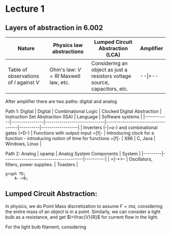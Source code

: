 # Lecture 1




## Layers of abstraction in 6.002

| Nature                      | Physics law abstractions             | Lumped Circuit Abstraction (LCA)                                            | Amplifier |
|-----------------------------|-------------------------------------|-----------------------------------------------------------------------------|-----------|
| Table of observations of $I$ against $V$ | Ohm's law: $V=RI$ Maxwell law, etc. | Considering an object as just a resistors  voltage source, capacitors, etc. | --\|>--   |


After amplifier there are two paths: digital and analog

Path 1: Digital
| Digital    | Combinational Logic | Clocked Digital Abstraction | Instruction Set Abstraction (ISA) | Language | Software systems |
|------------|----------------|-----------------------------|-----------------------------------|----------|------------------|
| Inverters (-\|>o-) and combinational gates (=D-) | Functions with output-input =[f]-          | Introducing clock for a function - introducing notion of time for functions =[f]-                       | X86                               | C, Java  | Windows, Linux   |

Path 2: Analog
| opamp   | Analog System Components              | System   |
|---------|---------------------------------------|----------|
| =\|-+>- | Oscillators, filters, power supplies. | Toasters |

```mermaid
graph TD;
    A-->B;

```

## Lumped Circuit Abstraction:

In physics, we do Point Mass discretization to assume $F=ma$, considering the entire mass of an object is in a point. Similarly, we can consider a light bulb as a resistance, and get $I=\frac{V}{R}$ for current flow in the light. 

For the light bulb filament, considering 
